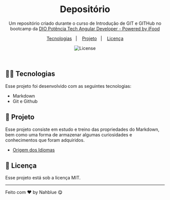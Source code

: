 <h1 align="center"> Depositório </h1>

<p align="center">
Um repositório criado durante o curso de Introdução de GIT e GITHub no bootcamp da <a href="https://web.dio.me/track/4c4904b4-cfdc-42db-a74a-843a95eaa7bb">DIO Potência Tech Angular Developer - Powered by iFood</a><br/>
</p>

<p align="center">
  <a href="#-tecnologias">Tecnologias</a>&nbsp;&nbsp;&nbsp;|&nbsp;&nbsp;&nbsp;
  <a href="#-projeto">Projeto</a>&nbsp;&nbsp;&nbsp;|&nbsp;&nbsp;&nbsp;
  <a href="#memo-licença">Licença</a>
</p>

<p align="center">
  <img alt="License" src="https://img.shields.io/static/v1?label=license&message=MIT&color=49AA26&labelColor=000000">
</p>

<br>


## 👩‍💻 Tecnologias

Esse projeto foi desenvolvido com as seguintes tecnologias:

- Markdown
- Git e Github

## 📐 Projeto

Esse projeto consiste em estudo e treino das propriedades do Markdown, bem como uma forma de armazenar algumas curiosidades e conhecimentos que foram adquiridos.

- [Origem dos Idiomas](https://github.com/Nahblue/depositorio/blob/master/assuntos/origem-dos-idiomas.md)

## :memo: Licença

Esse projeto está sob a licença MIT.

---

Feito com ♥ by Nahblue 😋


